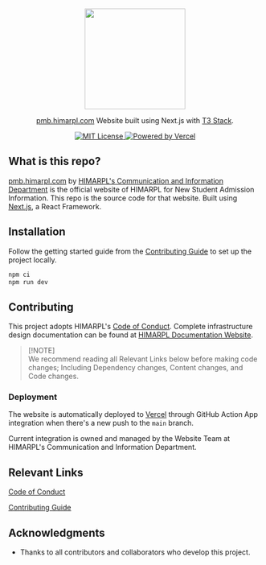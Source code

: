 <p align="center">
  <br />
  <a href="https://www.himarpl.com">
    <picture>
      <source media="(prefers-color-scheme: dark)" srcset="https://cdn.jsdelivr.net/gh/himarplupi/assets-himarpl@v1.3.5/images/logo/logo-landscape-dark.png">
      <img src="https://cdn.jsdelivr.net/gh/himarplupi/assets-himarpl@v1.3.5/images/logo/logo-landscape-light.png" width="200px">
    </picture>
  </a>
</p>

<p align="center">
  <a href="https://pmb.himarpl.com">pmb.himarpl.com</a> Website built using Next.js with <a href="https://create.t3.gg/en/introduction">T3 Stack</a>.
</p>

<p align="center">
  <a title="MIT License" href="LICENSE">
    <img src="https://img.shields.io/badge/license-MIT-blue" alt="MIT License" />
  </a>
  <a title="Vercel" href="https://vercel.com">
    <picture>
      <source media="(prefers-color-scheme: dark)" srcset="https://img.shields.io/badge/powered%20by-Vercel%20%E2%96%B2-white">
      <img src="https://img.shields.io/badge/powered%20by-Vercel%20%E2%96%B2-black" alt="Powered by Vercel">
    </picture>
  </a>
  <br />
</p>

## What is this repo?

[pmb.himarpl.com](https://pmb.himarpl.com/) by [HIMARPL's Communication and Information Department](https://www.himarpl.com/about/be/kominfo) is the official website of HIMARPL for New Student Admission Information. This repo is the source code for that website. Built using [Next.js](https://nextjs.org), a React Framework.

## Installation

Follow the getting started guide from the [Contributing Guide][] to set up the project locally.

```bash
npm ci
npm run dev
```

## Contributing

This project adopts HIMARPL's [Code of Conduct][].
Complete infrastructure design documentation can be found at [HIMARPL Documentation Website](https://docs.himarpl.com).

> \[!NOTE]\
> We recommend reading all Relevant Links below before making code changes; Including Dependency changes, Content changes, and Code changes.

### Deployment

The website is automatically deployed to [Vercel](https://vercel.com) through GitHub Action App integration when there's a new push to the `main` branch.

Current integration is owned and managed by the Website Team at HIMARPL's Communication and Information Department.

## Relevant Links

[Code of Conduct][]

[Contributing Guide][]

## Acknowledgments

- Thanks to all contributors and collaborators who develop this project.

[code of conduct]: https://github.com/himarplupi/pmb-himarpl/blob/main/CODE_OF_CONDUCT.md
[contributing guide]: https://github.com/himarplupi/pmb-himarpl/blob/main/CONTRIBUTING.md
